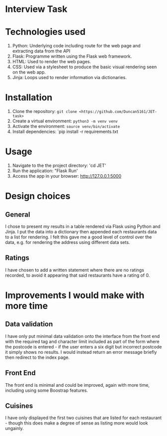 # Interview Task

# Technologies used 
1. Python: Underlying code including route for the web page and extracting data from the API
2. Flask: Programme written using the Flask web framework.
3. HTML: Used to render the web pages.
4. CSS: Used via a stylesheet to produce the basic visual rendering seen on the web app.
5. Jinja: Loops used to render information via dictionaries. 

# Installation 
1.  Clone the repository: `git clone <https://github.com/Duncan5161/JET-task>` 
2.  Create a virtual environment: `python3 -m venv venv`
3.  Activate the environment: `source venv/bin/activate`
4.  Install dependencies: `pip install -r requirements.txt

# Usage
1. Navigate to the the project directory: 'cd JET'
2. Run the application: "Flask Run'
3. Access the app in your browser: http://127.0.0.1:5000

# Design choices
## General
I chose to present my results in a table rendered via Flask using Python and Jinja. I put the data into a dictionary then appended each restaurants data to a list for rendering. I felt this gave me a good level of control over the data, e.g. for rendering the address using different data sets. 

## Ratings
I have chosen to add a written statement where there are no ratings recorded, to avoid it appearing that said restaurants have a rating of 0. 

# Improvements I would make with more time 
## Data validation
I have only put minimal data validation onto the interface from the front end with the required tag and character limit included as part of the form where the postcode is entered - if the user enters a six digit but incorrect postcode it simply shows no results. I would instead return an error message briefly then redirect to the index page. 

## Front End
The front end is minimal and could be improved, again with more time, including using some Boostrap features. 

## Cuisines 
I have only displayed the first two cuisines that are listed for each restaurant - though this does make a degree of sense as listing more would look ungainly.


